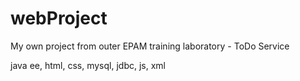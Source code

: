# webProject
My own project from outer EPAM training laboratory - ToDo Service

java ee, html, css, mysql, jdbc, js, xml
